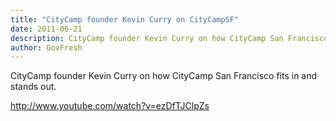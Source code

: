 ```yaml
---
title: "CityCamp founder Kevin Curry on CityCampSF"
date: 2011-06-21
description: CityCamp founder Kevin Curry on how CityCamp San Francisco fits in and stands out.
author: GovFresh
---
```


CityCamp founder Kevin Curry on how CityCamp San Francisco fits in and stands out.

http://www.youtube.com/watch?v=ezDfTJClpZs
